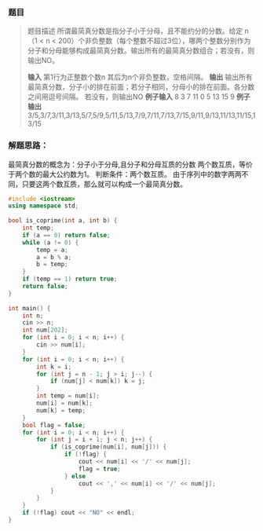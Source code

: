 ### 题目

> 题目描述
> 所谓最简真分数是指分子小于分母，且不能约分的分数。给定 n（1 < n < 200）个非负整数（每个整数不超过3位），哪两个整数分别作为分子和分母能够构成最简真分数。输出所有的最简真分数组合；若没有，则输出NO。
>
> **输入**
> 第1行为正整数个数n
> 其后为n个非负整数，空格间隔。
> **输出**
> 输出所有最简真分数，分子小的排在前面；若分子相同，分母小的排在前面。各分数之间用逗号间隔。
> 若没有，则输出NO
> **例子输入**
> 8
> 3 7 11 0 5 13 15 9
> **例子输出**
> 3/5,3/7,3/11,3/13,5/7,5/9,5/11,5/13,7/9,7/11,7/13,7/15,9/11,9/13,11/13,11/15,13/15

### **解题思路：**

最简真分数的概念为：分子小于分母,且分子和分母互质的分数
两个数互质，等价于两个数的最大公约数为1。
判断条件：两个数互质。
由于序列中的数字两两不同，只要这两个数互质，那么就可以构成一个最简真分数。

```c++
#include <iostream>
using namespace std;
 
bool is_coprime(int a, int b) {
    int temp;
    if (a == 0) return false;
    while (a != 0) {
        temp = a;
        a = b % a;
        b = temp;
    }
    if (temp == 1) return true;
    return false;
}
 
int main() {
    int n;
    cin >> n;
    int num[202];
    for (int i = 0; i < n; i++) {
        cin >> num[i];
    }
    for (int i = 0; i < n; i++) {
        int k = i;
        for (int j = n - 1; j > i; j--) {
            if (num[j] < num[k]) k = j;
        }
        int temp = num[i];
        num[i] = num[k];
        num[k] = temp;
    }
    bool flag = false;
    for (int i = 0; i < n; i++) {
        for (int j = i + 1; j < n; j++) {
            if (is_coprime(num[i], num[j])) {
                if (!flag) {
                    cout << num[i] << '/' << num[j];
                    flag = true;
                } else
                    cout << ',' << num[i] << '/' << num[j];
            }
        }
    }
    if (!flag) cout << "NO" << endl;
}
```

